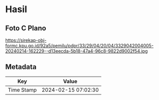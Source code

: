 # Hasil

## Foto C Plano

https://sirekap-obj-formc.kpu.go.id/92a5/pemilu/pdpr/33/29/04/20/04/3329042004005-20240214-162229--d13eecda-5b18-47a4-96c8-9822d9002f54.jpg


## Metadata

| Key        | Value               |
| ---------- | ------------------- |
| Time Stamp | 2024-02-15 07:02:30 |



